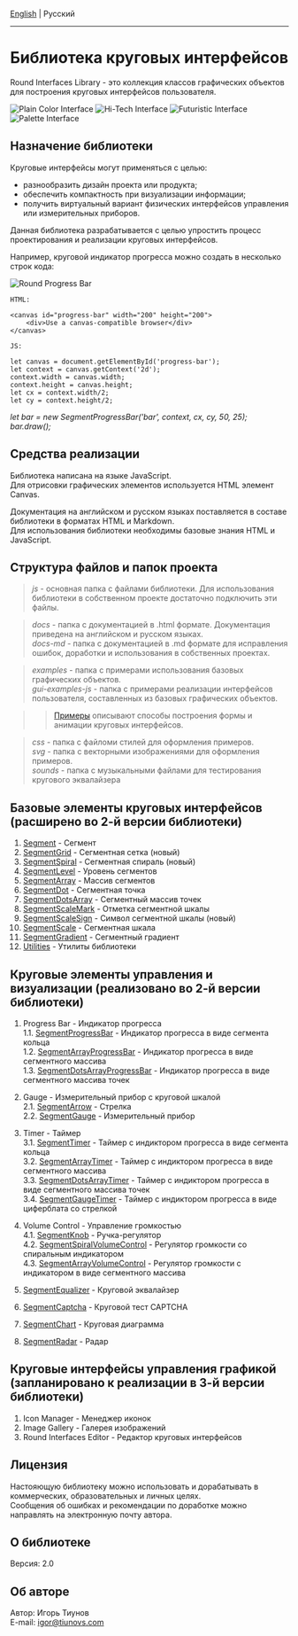 <a href="readme.html">English</a> | Русский

***

# Библиотека круговых интерфейсов

Round Interfaces Library - это коллекция классов графических объектов для построения круговых интерфейсов пользователя.  

![Plain Color Interface](docs/images/plain_color_interface.png)
![Hi-Tech Interface](docs/images/hi_tech_interface.png)
![Futuristic Interface](docs/images/futuristic_interface.png)
![Palette Interface](docs/images/palette_interface.png)  

## Назначение библиотеки 

Круговые интерфейсы могут применяться с целью:  

* разнообразить дизайн проекта или продукта;  
* обеспечить компактность при визуализации информации;  
* получить виртуальный вариант физических интерфейсов управления или измерительных приборов.  

Данная библиотека разрабатывается с целью упростить процесс проектирования и реализации круговых интерфейсов.  

Например, круговой индикатор прогресса можно создать в несколько строк кода:

![Round Progress Bar](docs/images/segment_progress_bar.png)

>
    HTML:  
>>
    <canvas id="progress-bar" width="200" height="200">
        <div>Use a canvas-compatible browser</div>
    </canvas>
>
    JS:  
>>
    let canvas = document.getElementById('progress-bar');
    let context = canvas.getContext('2d');
    context.width = canvas.width;
    context.height = canvas.height;
    let cx = context.width/2;
    let cy = context.height/2;
>>
*let bar = new SegmentProgressBar('bar', context, cx, cy, 50, 25);*  
*bar.draw();*  

## Средства реализации  

Библиотека написана на языке JavaScript.  
Для отрисовки графических элементов используется HTML элемент Canvas.  

Документация на английском и русском языках поставляется в составе библиотеки в форматах HTML и Markdown.  
Для использования библиотеки необходимы базовые знания HTML и JavaScript.  

## Структура файлов и папок проекта  

> *js* - основная папка с файлами библиотеки. Для использования библиотеки в собственном проекте достаточно подключить эти файлы.  

> *docs* - папка с документацией в .html формате. Документация приведена на английском и русском языках.    
> *docs-md* - папка с документацией в .md формате для исправления ошибок, доработки и использования в собственных проектах.  

> *examples* - папка с примерами использования базовых графических объектов.  
> *gui-examples-js* - папка с примерами реализации интерфейсов пользователя, составленных из базовых графических объектов.  

>> <a href="examples/gui-examples.html" target="_blank">Примеры</a> описывают способы построения формы и анимации круговых интерфейсов.  

> *css* - папка с файломи стилей для оформления примеров.  
> *svg* - папка с векторными изображениями для оформления примеров.  
> *sounds* - папка с музыкальными файлами для тестирования кругового эквалайзера

## Базовые элементы круговых интерфейсов (расширено во 2-й версии библиотеки)  

1. <a href="docs/ru/segment.ru.html">Segment</a> - Сегмент
2. <a href="docs/ru/segment-grid.ru.html">SegmentGrid</a> - Сегментная сетка (новый)  
3. <a href="docs/ru/segment-spiral.ru.html">SegmentSpiral</a> - Сегментная спираль (новый)  
4. <a href="docs/ru/segment-level.ru.html">SegmentLevel</a> - Уровень сегментов
5. <a href="docs/ru/segment-array.ru.html">SegmentArray</a> - Массив сегментов
6. <a href="docs/ru/segment-dot.ru.html">SegmentDot</a> - Сегментная точка
7. <a href="docs/ru/segment-dots-array.ru.html">SegmentDotsArray</a> - Сегментный массив точек
8. <a href="docs/ru/segment-scale-mark.ru.html">SegmentScaleMark</a> - Отметка сегментной шкалы
9. <a href="docs/ru/segment-scale-sign.ru.html">SegmentScaleSign</a> - Символ сегментной шкалы (новый)  
10. <a href="docs/ru/segment-scale.ru.html">SegmentScale</a> - Сегментная шкала
11. <a href="docs/ru/segment-gradient.ru.html">SegmentGradient</a> - Сегментный градиент
12. <a href="docs/ru/utilities.ru.html">Utilities</a> - Утилиты библиотеки

## Круговые элементы управления и визуализации (реализовано во 2-й версии библиотеки)  

1. Progress Bar - Индикатор прогресса  
1.1. <a href="docs/ru/segment-progress-bar.ru.html">SegmentProgressBar</a> - Индикатор прогресса в виде сегмента кольца  
1.2. <a href="docs/ru/segment-array-progress-bar.ru.html">SegmentArrayProgressBar</a> - Индикатор прогресса в виде сегментного массива  
1.3. <a href="docs/ru/segment-dots-array-progress-bar.ru.html">SegmentDotsArrayProgressBar</a> - Индикатор прогресса в виде сегментного массива точек  

2. Gauge - Измерительный прибор с круговой шкалой  
2.1. <a href="docs/ru/segment-arrow.ru.html">SegmentArrow</a> - Стрелка  
2.2. <a href="docs/ru/segment-gauge.ru.html">SegmentGauge</a> - Измерительный прибор  

3. Timer - Таймер  
3.1. <a href="docs/ru/segment-timer.ru.html">SegmentTimer</a> - Таймер с индиктором прогресса в виде сегмента кольца  
3.2. <a href="docs/ru/segment-array-timer.ru.html">SegmentArrayTimer</a> - Таймер с индиктором прогресса в виде сегментного массива  
3.3. <a href="docs/ru/segment-dots-array-timer.ru.html">SegmentDotsArrayTimer</a> - Таймер с индиктором прогресса в виде сегментного массива точек  
3.4. <a href="docs/ru/segment-gauge-timer.ru.html">SegmentGaugeTimer</a> - Таймер с индиктором прогресса в виде циферблата со стрелкой  

4. Volume Control - Управление громкостью  
4.1. <a href="docs/ru/segment-knob.ru.html">SegmentKnob</a> - Ручка-регулятор  
4.2. <a href="docs/ru/segment-spiral-volume-control.ru.html">SegmentSpiralVolumeControl</a> - Регулятор громкости со спиральным индикатором  
4.3. <a href="docs/ru/segment-array-volume-control.ru.html">SegmentArrayVolumeControl</a> - Регулятор громкости с индикатором в виде сегментного массива  

5. <a href="docs/ru/segment-equalizer.ru.html">SegmentEqualizer</a> - Круговой эквалайзер  

6. <a href="docs/ru/segment-captcha.ru.html">SegmentCaptcha</a> - Круговой тест CAPTCHA

7. <a href="docs/ru/segment-chart.ru.html">SegmentChart</a> - Круговая диаграмма  

8. <a href="docs/ru/segment-radar.ru.html">SegmentRadar</a> - Радар  

## Круговые интерфейсы управления графикой (запланировано к реализации в 3-й версии библиотеки)  

1. Icon Manager - Менеджер иконок  
2. Image Gallery - Галерея изображений
3. Round Interfaces Editor - Редактор круговых интерфейсов

## Лицензия  
Настояющую библиотеку можно использовать и дорабатывать в коммерческих, образовательных и личных целях.  
Сообщения об ошибках и рекомендации по доработке можно направлять на электронную почту автора.  

## О библиотеке
Версия: 2.0

## Об авторе  
Автор: Игорь Тиунов  
E-mail: igor@tiunovs.com  